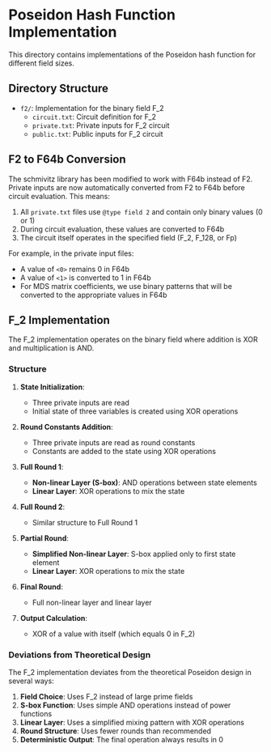 # Poseidon Hash Function Implementation

This directory contains implementations of the Poseidon hash function for different field sizes.

## Directory Structure

- `f2/`: Implementation for the binary field F_2
  - `circuit.txt`: Circuit definition for F_2
  - `private.txt`: Private inputs for F_2 circuit
  - `public.txt`: Public inputs for F_2 circuit

## F2 to F64b Conversion

The schmivitz library has been modified to work with F64b instead of F2. Private inputs are now automatically converted from F2 to F64b before circuit evaluation. This means:

1. All `private.txt` files use `@type field 2` and contain only binary values (0 or 1)
2. During circuit evaluation, these values are converted to F64b
3. The circuit itself operates in the specified field (F_2, F_128, or Fp)

For example, in the private input files:

- A value of `<0>` remains 0 in F64b
- A value of `<1>` is converted to 1 in F64b
- For MDS matrix coefficients, we use binary patterns that will be converted to the appropriate values in F64b

## F_2 Implementation

The F_2 implementation operates on the binary field where addition is XOR and multiplication is AND.

### Structure

1. **State Initialization**:
   - Three private inputs are read
   - Initial state of three variables is created using XOR operations

2. **Round Constants Addition**:
   - Three private inputs are read as round constants
   - Constants are added to the state using XOR operations

3. **Full Round 1**:
   - **Non-linear Layer (S-box)**: AND operations between state elements
   - **Linear Layer**: XOR operations to mix the state

4. **Full Round 2**:
   - Similar structure to Full Round 1

5. **Partial Round**:
   - **Simplified Non-linear Layer**: S-box applied only to first state element
   - **Linear Layer**: XOR operations to mix the state

6. **Final Round**:
   - Full non-linear layer and linear layer

7. **Output Calculation**:
   - XOR of a value with itself (which equals 0 in F_2)

### Deviations from Theoretical Design

The F_2 implementation deviates from the theoretical Poseidon design in several ways:

1. **Field Choice**: Uses F_2 instead of large prime fields
2. **S-box Function**: Uses simple AND operations instead of power functions
3. **Linear Layer**: Uses a simplified mixing pattern with XOR operations
4. **Round Structure**: Uses fewer rounds than recommended
5. **Deterministic Output**: The final operation always results in 0
